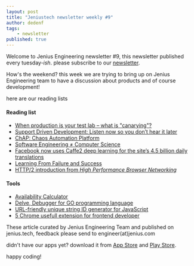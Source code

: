 ```yaml
---
layout: post
title: "Jeniustech newsletter weekly #9"
author: dedenf
tags:
    - newsletter
published: true
---
```


Welcome to Jenius Engineering newsletter #9, this newsletter published every tuesday-*ish*. please subscribe to our [newsletter](http://jenius.tech/newsletter).

How's the weekend? this week we are trying to bring up on Jenius Engineering team to have a discussion about products and of course development!

here are our reading lists

#### Reading list 
- [When production is your test lab – what is "canarying"?](https://www.enterpriseirregulars.com/117624/production-test-lab-canarying/)
- [Support Driven Development: Listen now so you don’t hear it later](https://blog.scalyr.com/2017/07/support-driven-development/)
- [ChAP: Chaos Automation Platform](https://medium.com/netflix-techblog/chap-chaos-automation-platform-53e6d528371f)
- [Software Engineering ≠ Computer Science](http://www.drdobbs.com/architecture-and-design/software-engineering-computer-science/217701907)
- [Facebook now uses Caffe2 deep learning for the site’s 4.5 billion daily translations](https://venturebeat.com/2017/08/03/facebook-now-uses-caffe2-deep-learning-for-the-sites-4-5-billion-daily-translations/)
- [Learning From Failure and Success](https://medium.com/production-ready/learning-from-failure-and-success-955a2ef1405)
- [HTTP/2 introduction from _High Performance Browser Networking_](http://chimera.labs.oreilly.com/books/1230000000545/ch12.html)


#### Tools
- [Availability Calculator](https://dastergon.github.io/availability-calculator/)
- [Delve, Debugger for GO programming language](https://github.com/derekparker/delve)
- [URL-friendly unique string ID generator for JavaScript](https://github.com/ai/nanoid)
- [5 Chrome usefull extension for frontend developer](https://www.proteusthemes.com/blog/5-most-useful-google-chrome-extensions-for-wordpress-website-makers/)

These article curated by Jenius Engineering Team and published on jenius.tech, feedback please send to engineer(at)jenius.com   

didn't have our apps yet? download it from [App Store](https://app.appsflyer.com/id1079340119?pid=jenius.com&c=2017HomePage-bottom) and [Play Store](https://app.appsflyer.com/com.btpn.dc?pid=jenius.com&c=2017HomePage-bottom).

happy coding!